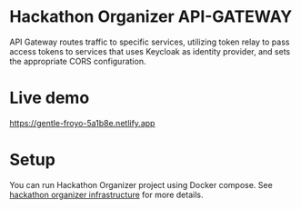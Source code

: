 # Hackathon Organizer API-GATEWAY

API Gateway routes traffic to specific services, utilizing token relay to pass access tokens to services that uses Keycloak as identity provider, and sets the appropriate CORS configuration.

# Live demo

https://gentle-froyo-5a1b8e.netlify.app

# Setup

You can run Hackathon Organizer project using Docker compose. See [hackathon organizer infrastructure](https://github.com/hackathon-organizer/infrastructure) for more details.
